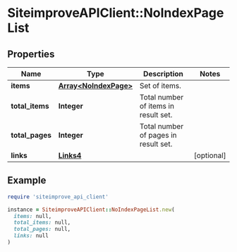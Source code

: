 # SiteimproveAPIClient::NoIndexPageList

## Properties

| Name | Type | Description | Notes |
| ---- | ---- | ----------- | ----- |
| **items** | [**Array&lt;NoIndexPage&gt;**](NoIndexPage.md) | Set of items. |  |
| **total_items** | **Integer** | Total number of items in result set. |  |
| **total_pages** | **Integer** | Total number of pages in result set. |  |
| **links** | [**Links4**](Links4.md) |  | [optional] |

## Example

```ruby
require 'siteimprove_api_client'

instance = SiteimproveAPIClient::NoIndexPageList.new(
  items: null,
  total_items: null,
  total_pages: null,
  links: null
)
```

